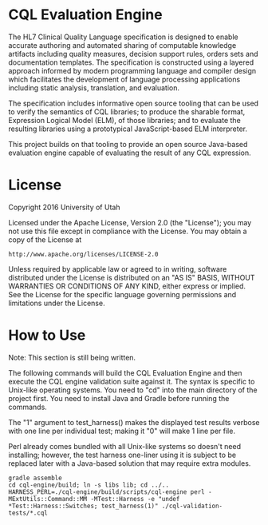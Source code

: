 # CQL Evaluation Engine

The HL7 Clinical Quality Language specification is designed to enable accurate authoring and automated sharing of computable knowledge artifacts including quality measures, decision support rules, orders sets and documentation templates. The specification is constructed using a layered approach informed by modern programming language and compiler design which facilitates the development of language processing applications including static analysis, translation, and evaluation.

The specification includes informative open source tooling that can be used to verify the semantics of CQL libraries; to produce the sharable format, Expression Logical Model (ELM), of those libraries; and to evaluate the resulting libraries using a prototypical JavaScript-based ELM interpreter. 

This project builds on that tooling to provide an open source Java-based evaluation engine capable of evaluating the result of any CQL expression.

# License

Copyright 2016 University of Utah

Licensed under the Apache License, Version 2.0 (the "License");
you may not use this file except in compliance with the License.
You may obtain a copy of the License at

    http://www.apache.org/licenses/LICENSE-2.0

Unless required by applicable law or agreed to in writing, software
distributed under the License is distributed on an "AS IS" BASIS,
WITHOUT WARRANTIES OR CONDITIONS OF ANY KIND, either express or implied.
See the License for the specific language governing permissions and
limitations under the License.

# How to Use

Note: This section is still being written.

The following commands will build the CQL Evaluation Engine and then
execute the CQL engine validation suite against it.
The syntax is specific to Unix-like operating systems.
You need to "cd" into the main directory of the project first.
You need to install Java and Gradle before running the commands.

The "1" argument to test_harness() makes the displayed test results verbose
with one line per individual test; making it "0" will make 1 line per file.

Perl already comes bundled with all Unix-like systems so doesn't need
installing; however, the test harness one-liner using it is subject to be
replaced later with a Java-based solution that may require extra modules.

```
gradle assemble
cd cql-engine/build; ln -s libs lib; cd ../..
HARNESS_PERL=./cql-engine/build/scripts/cql-engine perl -MExtUtils::Command::MM -MTest::Harness -e "undef *Test::Harness::Switches; test_harness(1)" ./cql-validation-tests/*.cql
```
